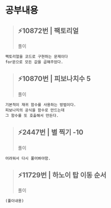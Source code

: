# 공부내용 


> ⚡10872번 | 팩토리얼
> ------------
>  풀이
```
팩토리얼을 코드로 구현하는 문제이다
for문으로 모든 값을 곱해주었다.
```
> ⚡10870번 | 피보나치수 5
> ------------
>  풀이
```
기본적이 재귀 함수를 사용하는 방법이다.
피보나치의 공식을 함수로 만드는데
그 함수를 또 호출해서 만든다.
```
> ⚡2447번 | 별 찍기 -10
> ------------
>  풀이
```
어려워서 다시 풀어봐야함.
```
> ⚡11729번 | 하노이 탑 이동 순서
> ------------
>  풀이
```
(풀이내용)
```

